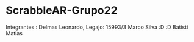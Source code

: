 # ScrabbleAR-Grupo22
Integrantes : Delmas Leonardo, Legajo: 15993/3
Marco Silva :D :D
Batisti Matias

